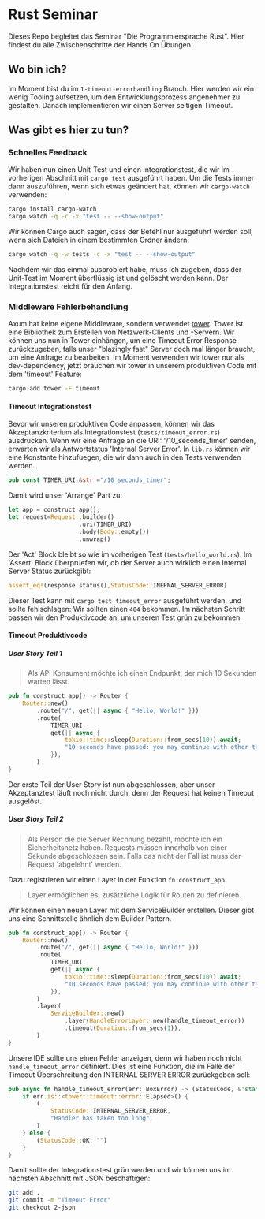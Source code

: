 # Rust Seminar

Dieses Repo begleitet das Seminar "Die Programmiersprache Rust".
Hier findest du alle Zwischenschritte der Hands On Übungen.

## Wo bin ich?

Im Moment bist du im `1-timeout-errorhandling` Branch. Hier werden wir ein wenig Tooling aufsetzen, um den Entwicklungsprozess angenehmer zu gestalten.
Danach implementieren wir einen Server seitigen Timeout.

## Was gibt es hier zu tun?

### Schnelles Feedback

Wir haben nun einen Unit-Test und einen Integrationstest, die wir im vorherigen Abschnitt mit `cargo test` ausgeführt haben.
Um die Tests immer dann auszuführen, wenn sich etwas geändert hat, können wir `cargo-watch` verwenden:

```bash
cargo install cargo-watch
cargo watch -q -c -x "test -- --show-output"
```

Wir können Cargo auch sagen, dass der Befehl nur ausgeführt werden soll, wenn sich Dateien in einem bestimmten Ordner ändern:

```bash
cargo watch -q -w tests -c -x "test -- --show-output"
```

Nachdem wir das einmal ausprobiert habe, muss ich zugeben, dass der Unit-Test im Moment überflüssig ist und gelöscht werden kann.
Der Integrationstest reicht für den Anfang.

### Middleware Fehlerbehandlung

Axum hat keine eigene Middleware, sondern verwendet [tower](https://docs.rs/tower/latest/tower/).
Tower ist eine Bibliothek zum Erstellen von Netzwerk-Clients und -Servern.
Wir können uns nun in Tower einhängen, um eine Timeout Error Response zurückzugeben, falls unser "blazingly fast" Server doch mal länger braucht, um eine Anfrage zu bearbeiten.
Im Moment verwenden wir tower nur als dev-dependency, jetzt brauchen wir tower in unserem produktiven Code mit dem 'timeout' Feature:

```bash
cargo add tower -F timeout
```

#### Timeout Integrationstest

Bevor wir unseren produktiven Code anpassen, können wir das Akzeptanzkriterium als Integrationstest (`tests/timeout_error.rs`) ausdrücken.
Wenn wir eine Anfrage an die URI: '/10_seconds_timer' senden, erwarten wir als Antwortstatus 'Internal Server Error'.
In `lib.rs` können wir eine Konstante hinzufuegen, die wir dann auch in den Tests verwenden werden.

```rust
pub const TIMER_URI:&str ="/10_seconds_timer";
```

Damit wird unser 'Arrange' Part zu:

```rust
let app = construct_app();
let request=Request::builder()
                    .uri(TIMER_URI)
                    .body(Body::empty())
                    .unwrap()
```

Der 'Act' Block bleibt so wie im vorherigen Test (`tests/hello_world.rs`).
Im 'Assert' Block überpruefen wir, ob der Server auch wirklich einen Internal Server Status zurückgibt:

```rust
assert_eq!(response.status(),StatusCode::INERNAL_SERVER_ERROR)
```

Dieser Test kann mit `cargo test timeout_error` ausgeführt werden, und sollte fehlschlagen: Wir sollten einen `404` bekommen.
Im nächsten Schritt passen wir den Produktivcode an, um unseren Test grün zu bekommen.

#### Timeout Produktivcode

##### User Story Teil 1

> Als API Konsument möchte ich einen Endpunkt, der mich 10 Sekunden warten lässt.

```rust
pub fn construct_app() -> Router {
    Router::new()
        .route("/", get(|| async { "Hello, World!" }))
        .route(
            TIMER_URI,
            get(|| async {
                tokio::time::sleep(Duration::from_secs(10)).await;
                "10 seconds have passed: you may continue with other task now"
            }),
        )
}
```

Der erste Teil der User Story ist nun abgeschlossen, aber unser Akzeptanztest läuft noch nicht durch, denn
der Request hat keinen Timeout ausgelöst.

##### User Story Teil 2

> Als Person die die Server Rechnung bezahlt, möchte ich ein Sicherheitsnetz haben.
> Requests müssen innerhalb von einer Sekunde abgeschlossen sein. Falls das nicht der Fall ist muss der Request 'abgelehnt' werden.

Dazu registrieren wir einen Layer in der Funktion `fn construct_app`.

> Layer ermöglichen es, zusätzliche Logik für Routen zu definieren.

Wir können einen neuen Layer mit dem ServiceBuilder erstellen.
Dieser gibt uns eine Schnittstelle ähnlich dem Builder Pattern.

```rust
pub fn construct_app() -> Router {
    Router::new()
        .route("/", get(|| async { "Hello, World!" }))
        .route(
            TIMER_URI,
            get(|| async {
                tokio::time::sleep(Duration::from_secs(10)).await;
                "10 seconds have passed: you may continue with other task now"
            }),
        )
        .layer(
            ServiceBuilder::new()
                .layer(HandleErrorLayer::new(handle_timeout_error))
                .timeout(Duration::from_secs(1)),
        )
}
```

Unsere IDE sollte uns einen Fehler anzeigen, denn wir haben noch nicht `handle_timeout_error` definiert.
Dies ist eine Funktion, die im Falle der Timeout Überschreitung den INTERNAL SERVER ERROR zurückgeben soll:

```rust
pub async fn handle_timeout_error(err: BoxError) -> (StatusCode, &'static str) {
    if err.is::<tower::timeout::error::Elapsed>() {
        (
            StatusCode::INTERNAL_SERVER_ERROR,
            "Handler has taken too long",
        )
    } else {
        (StatusCode::OK, "")
    }
}
```

Damit sollte der Integrationstest grün werden und wir können uns im nächsten Abschnitt mit JSON beschäftigen:

```bash
git add .
git commit -m "Timeout Error"
git checkout 2-json
```
